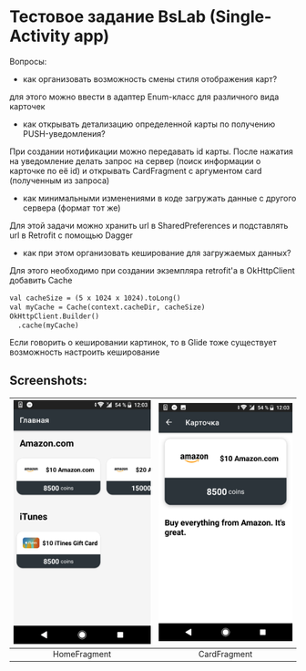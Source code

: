 # Тестовое задание BsLab (Single-Activity app)

Вопросы:
- как организовать возможность смены стиля отображения карт?

для этого можно ввести в адаптер Enum-класс для различного вида карточек
- как открывать детализацию определенной карты по получению PUSH-уведомления?

При создании нотификации можно передавать id карты. После нажатия на уведомление делать запрос на сервер (поиск информации о карточке по её id) и открывать CardFragment с аргументом card (полученным из запроса)
- как минимальными изменениями в коде загружать данные с другого сервера (формат тот же)

Для этой задачи можно хранить url в SharedPreferences и подставлять url в Retrofit с помощью Dagger
- как при этом организовать кеширование для загружаемых данных?

Для этого необходимо при создании экземпляра retrofit'а в OkHttpClient добавить Cache
```
val cacheSize = (5 x 1024 x 1024).toLong()
val myCache = Cache(context.cacheDir, cacheSize)
OkHttpClient.Builder()
  .cache(myCache)
```
Если говорить о кешировании картинок, то в Glide тоже существует возможность настроить кеширование

## Screenshots:

| [![ScreenShot](https://github.com/LuckyWins/BsLab-test/blob/master/screenshots/HomeFragment.png?raw=true)](HomeFragment)  | [![ScreenShot](https://github.com/LuckyWins/BsLab-test/blob/master/screenshots/CardFragment.png?raw=true)](CardFragment) |
|:---:|:---:|
| HomeFragment | CardFragment |
